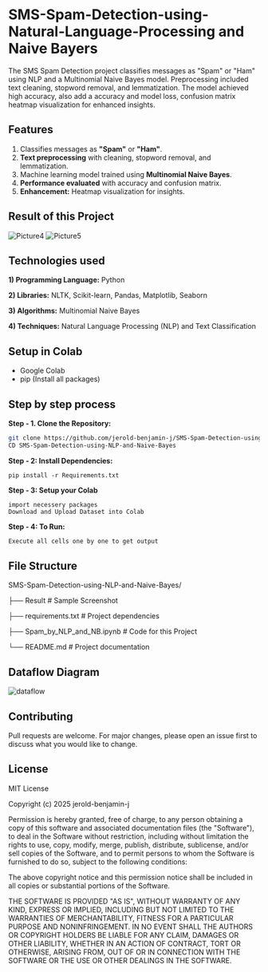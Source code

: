 # SMS-Spam-Detection-using-Natural-Language-Processing and Naive Bayers #

The SMS Spam Detection project classifies messages as "Spam" or "Ham" using NLP and a Multinomial Naive Bayes model. Preprocessing included text cleaning, stopword removal, and lemmatization. The model achieved high accuracy, also add a accuracy and model loss, confusion matrix heatmap visualization for enhanced insights.

## Features 

1) Classifies messages as **"Spam"** or **"Ham"**.
2) **Text preprocessing** with cleaning, stopword removal, and lemmatization.
3) Machine learning model trained using **Multinomial Naive Bayes**.
4) **Performance evaluated** with accuracy and confusion matrix.
5) **Enhancement:** Heatmap visualization for insights.

## Result of this Project 

![Picture4](https://github.com/user-attachments/assets/927cf007-d736-4b86-a3ba-da3ee3764f8b)
![Picture5](https://github.com/user-attachments/assets/2ea5b07d-9e2e-4133-b3d1-2d9c1098e137)

## Technologies used 

**1) Programming Language:** Python

**2) Libraries:** NLTK, Scikit-learn, Pandas, Matplotlib, Seaborn

**3) Algorithms:** Multinomial Naive Bayes

**4) Techniques:** Natural Language Processing (NLP) and Text Classification

## Setup in Colab

* Google Colab
* pip (Install all packages)

## Step by step process

**Step - 1. Clone the Repository:**
```bash
git clone https://github.com/jerold-benjamin-j/SMS-Spam-Detection-using-NLP-and-Naive-Bayes.git
CD SMS-Spam-Detection-using-NLP-and-Naive-Bayes
```
**Step - 2: Install Dependencies:**
```
pip install -r Requirements.txt
```
**Step - 3: Setup your Colab**
```
import necessery packages
Download and Upload Dataset into Colab
```
**Step - 4: To Run:**
```bash
Execute all cells one by one to get output
```

## File Structure
SMS-Spam-Detection-using-NLP-and-Naive-Bayes/

├── Result                    # Sample Screenshot 

├── requirements.txt          # Project dependencies

├── Spam_by_NLP_and_NB.ipynb  # Code for this Project

└── README.md                 # Project documentation

## Dataflow Diagram ##
![dataflow](https://github.com/user-attachments/assets/a125b969-2a5f-4482-bf1c-492dfc0fe6ca)

## Contributing

Pull requests are welcome. For major changes, please open an issue first to discuss what you would like to change.

## License

MIT License

Copyright (c) 2025 jerold-benjamin-j

Permission is hereby granted, free of charge, to any person obtaining a copy of this software and associated documentation files (the "Software"), to deal in the Software without restriction, including without limitation the rights to use, copy, modify, merge, publish, distribute, sublicense, and/or sell copies of the Software, and to permit persons to whom the Software is furnished to do so, subject to the following conditions:

The above copyright notice and this permission notice shall be included in all copies or substantial portions of the Software.

THE SOFTWARE IS PROVIDED "AS IS", WITHOUT WARRANTY OF ANY KIND, EXPRESS OR IMPLIED, INCLUDING BUT NOT LIMITED TO THE WARRANTIES OF MERCHANTABILITY, FITNESS FOR A PARTICULAR PURPOSE AND NONINFRINGEMENT. IN NO EVENT SHALL THE AUTHORS OR COPYRIGHT HOLDERS BE LIABLE FOR ANY CLAIM, DAMAGES OR OTHER LIABILITY, WHETHER IN AN ACTION OF CONTRACT, TORT OR OTHERWISE, ARISING FROM,
OUT OF OR IN CONNECTION WITH THE SOFTWARE OR THE USE OR OTHER DEALINGS IN THE SOFTWARE.

